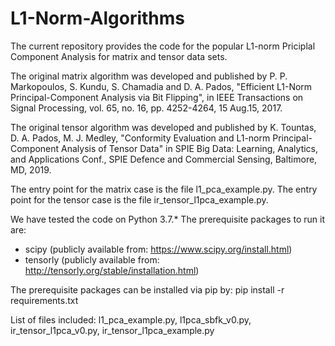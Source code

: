 # L1-Norm-Algorithms
The current repository provides the code for the popular L1-norm Priciplal Component Analysis for matrix and tensor data sets.

The original matrix algorithm was developed and published by P. P. Markopoulos, S. Kundu, S. Chamadia and D. A. Pados, "Efficient L1-Norm Principal-Component Analysis via Bit Flipping", in IEEE Transactions on Signal Processing, vol. 65, no. 16, pp. 4252-4264, 15 Aug.15, 2017.

The original tensor algorithm was developed and published by K. Tountas, D. A. Pados, M. J. Medley, "Conformity Evaluation and L1-norm Principal-Component Analysis of Tensor Data" in SPIE Big Data: Learning, Analytics, and Applications Conf., SPIE Defence and Commercial Sensing, Baltimore, MD, 2019.

The entry point for the matrix case is the file l1_pca_example.py.
The entry point for the tensor case is the file ir_tensor_l1pca_example.py.

We have tested the code on Python 3.7.* The prerequisite packages to run it are: 
- scipy (publicly available from: https://www.scipy.org/install.html)
- tensorly (publicly available from: http://tensorly.org/stable/installation.html)

The prerequisite packages can be installed via pip by: 
pip install -r requirements.txt

List of files included: l1_pca_example.py, l1pca_sbfk_v0.py, ir_tensor_l1pca_v0.py, ir_tensor_l1pca_example.py
